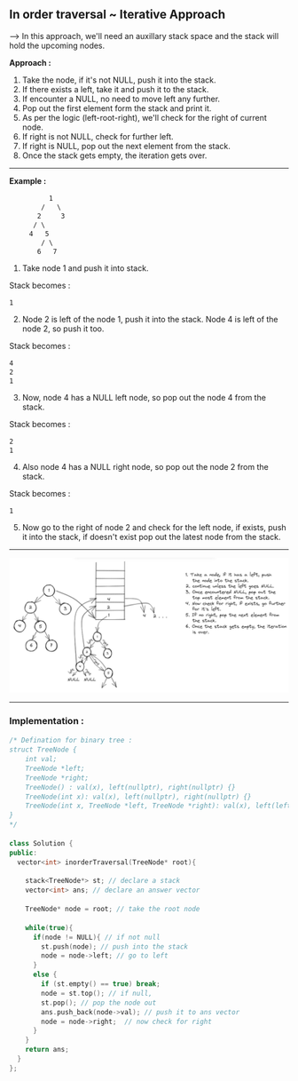 ## In order traversal ~ Iterative Approach

--> In this approach, we'll need an auxillary stack space and the stack will hold the upcoming nodes.

**Approach :**

1. Take the node, if it's not NULL, push it into the stack.
2. If there exists a left, take it and push it to the stack.
3. If encounter a NULL, no need to move left any further.
4. Pop out the first element form the stack and print it.
5. As per the logic (left-root-right), we'll check for the right of current node.
6. If right is not NULL, check for further left.
7. If right is NULL, pop out the next element from the stack.
8. Once the stack gets empty, the iteration gets over.

---

**Example :**

```
          1
        /   \
       2     3
      / \
     4   5
        / \
       6   7
```

1. Take node 1 and push it into stack.

Stack becomes :

```
1
```

2. Node 2 is left of the node 1, push it into the stack. Node 4 is left of the node 2, so push it too.

Stack becomes :

```
4
2
1
```

3. Now, node 4 has a NULL left node, so pop out the node 4 from the stack.

Stack becomes :

```
2
1
```

4. Also node 4 has a NULL right node, so pop out the node 2 from the stack.

Stack becomes :

```
1
```

5. Now go to the right of node 2 and check for the left node, if exists, push it into the stack, if doesn't exist pop out the latest node from the stack.

---

![Inorder Iterative](./assets/in-depth-itr.png)

---

### Implementation :

```cpp
/* Defination for binary tree :
struct TreeNode {
    int val;
    TreeNode *left;
    TreeNode *right;
    TreeNode() : val(x), left(nullptr), right(nullptr) {}
    TreeNode(int x): val(x), left(nullptr), right(nullptr) {}
    TreeNode(int x, TreeNode *left, TreeNode *right): val(x), left(left), right(right) {}
}
*/

class Solution {
public:
  vector<int> inorderTraversal(TreeNode* root){

    stack<TreeNode*> st; // declare a stack
    vector<int> ans; // declare an answer vector

    TreeNode* node = root; // take the root node

    while(true){
      if(node != NULL){ // if not null
        st.push(node); // push into the stack
        node = node->left; // go to left
      }
      else {
        if (st.empty() == true) break;
        node = st.top(); // if null,
        st.pop(); // pop the node out
        ans.push_back(node->val); // push it to ans vector
        node = node->right;  // now check for right
      }
    }
    return ans;
  }
};
```

